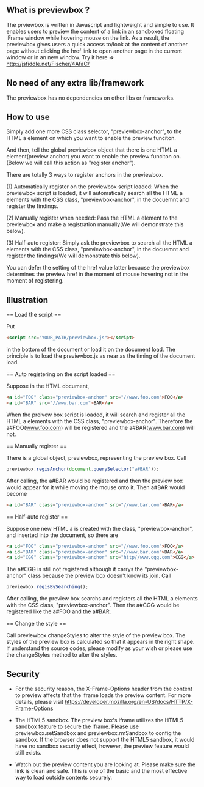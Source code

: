 ## What is previewbox ?
The prviewbox is written in Javascript and lightweight and simple to use. It enables users to preview the content of a link in an sandboxed floating iFrame window while hovering mouse on the link.
As a result, the previewbox gives users a quick access to/look at the content of another page without clicking the href link to open another page in the current window or in an new window.
Try it here => http://jsfiddle.net/Fischer/4AfaC/

## No need of any extra lib/framework
The previewbox has no dependencies on other libs or frameworks.


## How to use
Simply add one more CSS class selector, "previewbox-anchor", to the HTML a element on which you want to enable the preview funciton.

And then, tell the global previewbox object that there is one HTML a element(preview anchor) you want to enable the preview funciton on.(Below we will call this action as "register anchor").

There are totally 3 ways to register anchors in the previewbox.

(1) Automatically register on the previewbox script loaded:
When the previewbox script is loaded, it will automatically search all the HTML a elements with the CSS class, "previewbox-anchor", in the docuemnt and register the findings.

(2) Manually register when needed:
Pass the HTML a element to the previewbox and make a registration manually(We will demonstrate this below).

(3) Half-auto register:
Simply ask the previewbox to search all the HTML a elements with the CSS class, "previewbox-anchor", in the docuemnt and register the findings(We will demonstrate this below).

You can defer the setting of the href value latter because the previewbox determines the preview href in the moment of mouse hovering not in the moment of registering.


## Illustration
== Load the script ==

Put 
```html
<script src="YOUR_PATH/previewbox.js"></script>
```
in the bottom of the document or load it on the document load.
The principle is to load the previewbox.js as near as the timing of the document load.


== Auto registering on the script loaded ==

Suppose in the HTML document,
```html
<a id="FOO" class="previewbox-anchor" src="//www.foo.com">FOO</a>
<a id="BAR" src="//www.bar.com">BAR</a>
```
When the preivew box script is loaded, it will search and register all the HTML a elements with the CSS class, "previewbox-anchor".
Therefore the a#FOO(www.foo.com) will be registered and the a#BAR(www.bar.com) will not.


== Manually register ==

There is a global object, previewbox, representing the preview box.
Call
```javascript
previewbox.regisAnchor(document.querySelector("a#BAR"));
```
After calling, the a#BAR would be registered and then the preview box would appear for it while moving the mouse onto it.
Then a#BAR would become
```html
<a id="BAR" class="previewbox-anchor" src="//www.bar.com">BAR</a>
```

	
== Half-auto register ==

Suppose one new HTML a is created with the class, "previewbox-anchor", and inserted into the document, so there are
```html
<a id="FOO" class="previewbox-anchor" src="//www.foo.com">FOO</a>
<a id="BAR" class="previewbox-anchor" src="//www.bar.com">BAR</a>
<a id="CGG" class="previewbox-anchor" src="http//www.cgg.com">CGG</a>
```
The a#CGG is still not registered although it carrys the "previewbox-anchor" class because the preview box doesn't know its join.
Call
```javascript
previewbox.regisBySearching();
```
After calling, the preview box searchs and registers all the HTML a elements with the CSS class, "previewbox-anchor".
Then the a#CGG would be registered like the a#FOO and the a#BAR.


== Change the style ==

Call previewbox.changeStyles to alter the style of the preview box.
The styles of the preview box is calculated so that it appears in the right shape. If understand the source codes, please modify as your wish or please use the changeStyles method to alter the styles.


## Security
- For the security reason, the X-Frame-Options header from the content to preview affects that the iframe loads the preview content. For more details, please visit https://developer.mozilla.org/en-US/docs/HTTP/X-Frame-Options

- The HTML5 sandbox. The preview box's iframe utilizes the HTML5 sandbox feature to secure the iframe.
  Please use previewbox.setSandbox and previewbox.rmSandbox to config the sandbox.
  If the browser does not support the HTML5 sandbox, it would have no sandbox security effect, however, the preview feature would still exists.

- Watch out the preview content you are looking at. Please make sure the link is clean and safe. This is one of the basic and the most effective way to load outside contents securely.


